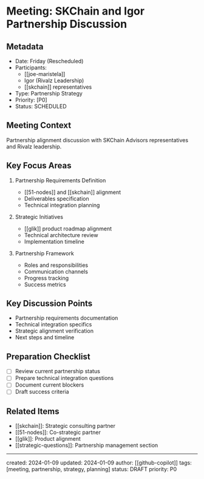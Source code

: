 # Meeting: SKChain and Igor Partnership Discussion

## Metadata
- Date: Friday (Rescheduled)
- Participants: 
  - [[joe-maristela]]
  - Igor (Rivalz Leadership)
  - [[skchain]] representatives
- Type: Partnership Strategy
- Priority: [P0]
- Status: SCHEDULED

## Meeting Context
Partnership alignment discussion with SKChain Advisors representatives and Rivalz leadership.

## Key Focus Areas
1. Partnership Requirements Definition
   - [[51-nodes]] and [[skchain]] alignment
   - Deliverables specification
   - Technical integration planning

2. Strategic Initiatives
   - [[glik]] product roadmap alignment
   - Technical architecture review
   - Implementation timeline

3. Partnership Framework
   - Roles and responsibilities
   - Communication channels
   - Progress tracking
   - Success metrics

## Key Discussion Points
- Partnership requirements documentation
- Technical integration specifics
- Strategic alignment verification
- Next steps and timeline

## Preparation Checklist
- [ ] Review current partnership status
- [ ] Prepare technical integration questions
- [ ] Document current blockers
- [ ] Draft success criteria

## Related Items
- [[skchain]]: Strategic consulting partner
- [[51-nodes]]: Co-strategic partner
- [[glik]]: Product alignment
- [[strategic-questions]]: Partnership management section

---
created: 2024-01-09
updated: 2024-01-09
author: [[github-copilot]]
tags: [meeting, partnership, strategy, planning]
status: DRAFT
priority: P0